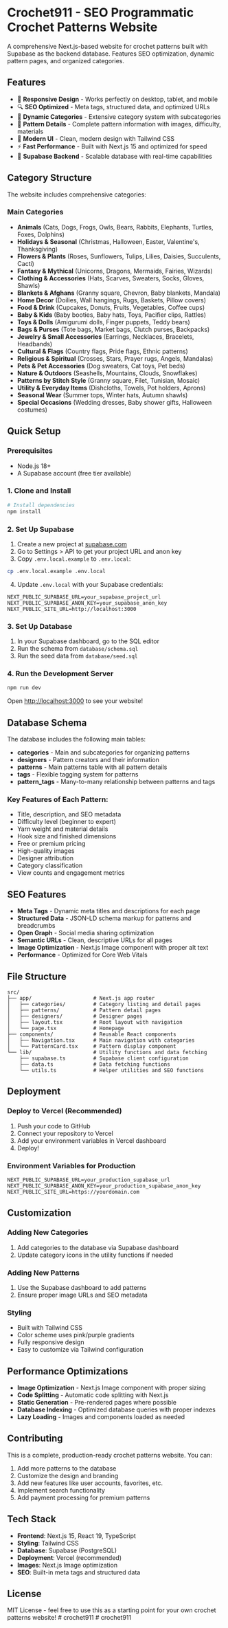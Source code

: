 # Crochet911 - SEO Programmatic Crochet Patterns Website

A comprehensive Next.js-based website for crochet patterns built with Supabase as the backend database. Features SEO optimization, dynamic pattern pages, and organized categories.

## Features

- 📱 **Responsive Design** - Works perfectly on desktop, tablet, and mobile
- 🔍 **SEO Optimized** - Meta tags, structured data, and optimized URLs
- 🎯 **Dynamic Categories** - Extensive category system with subcategories
- 🔗 **Pattern Details** - Complete pattern information with images, difficulty, materials
- 🎨 **Modern UI** - Clean, modern design with Tailwind CSS
- ⚡ **Fast Performance** - Built with Next.js 15 and optimized for speed
- 💾 **Supabase Backend** - Scalable database with real-time capabilities

## Category Structure

The website includes comprehensive categories:

### Main Categories
- **Animals** (Cats, Dogs, Frogs, Owls, Bears, Rabbits, Elephants, Turtles, Foxes, Dolphins)
- **Holidays & Seasonal** (Christmas, Halloween, Easter, Valentine's, Thanksgiving)
- **Flowers & Plants** (Roses, Sunflowers, Tulips, Lilies, Daisies, Succulents, Cacti)
- **Fantasy & Mythical** (Unicorns, Dragons, Mermaids, Fairies, Wizards)
- **Clothing & Accessories** (Hats, Scarves, Sweaters, Socks, Gloves, Shawls)
- **Blankets & Afghans** (Granny square, Chevron, Baby blankets, Mandala)
- **Home Decor** (Doilies, Wall hangings, Rugs, Baskets, Pillow covers)
- **Food & Drink** (Cupcakes, Donuts, Fruits, Vegetables, Coffee cups)
- **Baby & Kids** (Baby booties, Baby hats, Toys, Pacifier clips, Rattles)
- **Toys & Dolls** (Amigurumi dolls, Finger puppets, Teddy bears)
- **Bags & Purses** (Tote bags, Market bags, Clutch purses, Backpacks)
- **Jewelry & Small Accessories** (Earrings, Necklaces, Bracelets, Headbands)
- **Cultural & Flags** (Country flags, Pride flags, Ethnic patterns)
- **Religious & Spiritual** (Crosses, Stars, Prayer rugs, Angels, Mandalas)
- **Pets & Pet Accessories** (Dog sweaters, Cat toys, Pet beds)
- **Nature & Outdoors** (Seashells, Mountains, Clouds, Snowflakes)
- **Patterns by Stitch Style** (Granny square, Filet, Tunisian, Mosaic)
- **Utility & Everyday Items** (Dishcloths, Towels, Pot holders, Aprons)
- **Seasonal Wear** (Summer tops, Winter hats, Autumn shawls)
- **Special Occasions** (Wedding dresses, Baby shower gifts, Halloween costumes)

## Quick Setup

### Prerequisites
- Node.js 18+ 
- A Supabase account (free tier available)

### 1. Clone and Install

```bash
# Install dependencies
npm install
```

### 2. Set Up Supabase

1. Create a new project at [supabase.com](https://supabase.com)
2. Go to Settings > API to get your project URL and anon key
3. Copy `.env.local.example` to `.env.local`:

```bash
cp .env.local.example .env.local
```

4. Update `.env.local` with your Supabase credentials:

```env
NEXT_PUBLIC_SUPABASE_URL=your_supabase_project_url
NEXT_PUBLIC_SUPABASE_ANON_KEY=your_supabase_anon_key
NEXT_PUBLIC_SITE_URL=http://localhost:3000
```

### 3. Set Up Database

1. In your Supabase dashboard, go to the SQL editor
2. Run the schema from `database/schema.sql`
3. Run the seed data from `database/seed.sql`

### 4. Run the Development Server

```bash
npm run dev
```

Open [http://localhost:3000](http://localhost:3000) to see your website!

## Database Schema

The database includes the following main tables:

- **categories** - Main and subcategories for organizing patterns
- **designers** - Pattern creators and their information
- **patterns** - Main patterns table with all pattern details
- **tags** - Flexible tagging system for patterns
- **pattern_tags** - Many-to-many relationship between patterns and tags

### Key Features of Each Pattern:
- Title, description, and SEO metadata
- Difficulty level (beginner to expert)
- Yarn weight and material details
- Hook size and finished dimensions
- Free or premium pricing
- High-quality images
- Designer attribution
- Category classification
- View counts and engagement metrics

## SEO Features

- **Meta Tags** - Dynamic meta titles and descriptions for each page
- **Structured Data** - JSON-LD schema markup for patterns and breadcrumbs
- **Open Graph** - Social media sharing optimization
- **Semantic URLs** - Clean, descriptive URLs for all pages
- **Image Optimization** - Next.js Image component with proper alt text
- **Performance** - Optimized for Core Web Vitals

## File Structure

```
src/
├── app/                    # Next.js app router
│   ├── categories/         # Category listing and detail pages
│   ├── patterns/           # Pattern detail pages
│   ├── designers/          # Designer pages
│   ├── layout.tsx          # Root layout with navigation
│   └── page.tsx            # Homepage
├── components/             # Reusable React components
│   ├── Navigation.tsx      # Main navigation with categories
│   └── PatternCard.tsx     # Pattern display component
└── lib/                    # Utility functions and data fetching
    ├── supabase.ts         # Supabase client configuration
    ├── data.ts             # Data fetching functions
    └── utils.ts            # Helper utilities and SEO functions
```

## Deployment

### Deploy to Vercel (Recommended)

1. Push your code to GitHub
2. Connect your repository to Vercel
3. Add your environment variables in Vercel dashboard
4. Deploy!

### Environment Variables for Production

```env
NEXT_PUBLIC_SUPABASE_URL=your_production_supabase_url
NEXT_PUBLIC_SUPABASE_ANON_KEY=your_production_supabase_anon_key
NEXT_PUBLIC_SITE_URL=https://yourdomain.com
```

## Customization

### Adding New Categories
1. Add categories to the database via Supabase dashboard
2. Update category icons in the utility functions if needed

### Adding New Patterns
1. Use the Supabase dashboard to add patterns
2. Ensure proper image URLs and SEO metadata

### Styling
- Built with Tailwind CSS
- Color scheme uses pink/purple gradients
- Fully responsive design
- Easy to customize via Tailwind configuration

## Performance Optimizations

- **Image Optimization** - Next.js Image component with proper sizing
- **Code Splitting** - Automatic code splitting with Next.js
- **Static Generation** - Pre-rendered pages where possible
- **Database Indexing** - Optimized database queries with proper indexes
- **Lazy Loading** - Images and components loaded as needed

## Contributing

This is a complete, production-ready crochet patterns website. You can:

1. Add more patterns to the database
2. Customize the design and branding
3. Add new features like user accounts, favorites, etc.
4. Implement search functionality
5. Add payment processing for premium patterns

## Tech Stack

- **Frontend**: Next.js 15, React 19, TypeScript
- **Styling**: Tailwind CSS
- **Database**: Supabase (PostgreSQL)
- **Deployment**: Vercel (recommended)
- **Images**: Next.js Image optimization
- **SEO**: Built-in meta tags and structured data

## License

MIT License - feel free to use this as a starting point for your own crochet patterns website!
#   c r o c h e t 9 1 1  
 #   c r o c h e t 9 1 1  
 